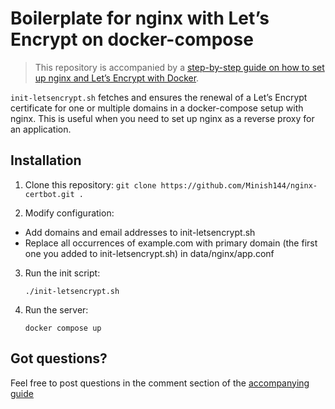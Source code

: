 # Boilerplate for nginx with Let’s Encrypt on docker-compose

> This repository is accompanied by a [step-by-step guide on how to
> set up nginx and Let’s Encrypt with Docker](https://medium.com/@pentacent/nginx-and-lets-encrypt-with-docker-in-less-than-5-minutes-b4b8a60d3a71).

`init-letsencrypt.sh` fetches and ensures the renewal of a Let’s
Encrypt certificate for one or multiple domains in a docker-compose
setup with nginx.
This is useful when you need to set up nginx as a reverse proxy for an
application.

## Installation

1. Clone this repository: `git clone https://github.com/Minish144/nginx-certbot.git .`

2. Modify configuration:

- Add domains and email addresses to init-letsencrypt.sh
- Replace all occurrences of example.com with primary domain (the first one you added to init-letsencrypt.sh) in data/nginx/app.conf

3.  Run the init script:

        ./init-letsencrypt.sh

4.  Run the server:

        docker compose up

## Got questions?

Feel free to post questions in the comment section of the [accompanying guide](https://medium.com/@pentacent/nginx-and-lets-encrypt-with-docker-in-less-than-5-minutes-b4b8a60d3a71)
